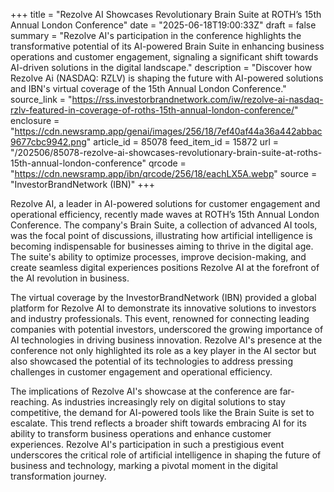 +++
title = "Rezolve AI Showcases Revolutionary Brain Suite at ROTH’s 15th Annual London Conference"
date = "2025-06-18T19:00:33Z"
draft = false
summary = "Rezolve AI's participation in the conference highlights the transformative potential of its AI-powered Brain Suite in enhancing business operations and customer engagement, signaling a significant shift towards AI-driven solutions in the digital landscape."
description = "Discover how Rezolve Ai (NASDAQ: RZLV) is shaping the future with AI-powered solutions and IBN's virtual coverage of the 15th Annual London Conference."
source_link = "https://rss.investorbrandnetwork.com/iw/rezolve-ai-nasdaq-rzlv-featured-in-coverage-of-roths-15th-annual-london-conference/"
enclosure = "https://cdn.newsramp.app/genai/images/256/18/7ef40af44a36a442abbac9677cbc9942.png"
article_id = 85078
feed_item_id = 15872
url = "/202506/85078-rezolve-ai-showcases-revolutionary-brain-suite-at-roths-15th-annual-london-conference"
qrcode = "https://cdn.newsramp.app/ibn/qrcode/256/18/eachLX5A.webp"
source = "InvestorBrandNetwork (IBN)"
+++

<p>Rezolve AI, a leader in AI-powered solutions for customer engagement and operational efficiency, recently made waves at ROTH’s 15th Annual London Conference. The company's Brain Suite, a collection of advanced AI tools, was the focal point of discussions, illustrating how artificial intelligence is becoming indispensable for businesses aiming to thrive in the digital age. The suite's ability to optimize processes, improve decision-making, and create seamless digital experiences positions Rezolve AI at the forefront of the AI revolution in business.</p><p>The virtual coverage by the InvestorBrandNetwork (IBN) provided a global platform for Rezolve AI to demonstrate its innovative solutions to investors and industry professionals. This event, renowned for connecting leading companies with potential investors, underscored the growing importance of AI technologies in driving business innovation. Rezolve AI's presence at the conference not only highlighted its role as a key player in the AI sector but also showcased the potential of its technologies to address pressing challenges in customer engagement and operational efficiency.</p><p>The implications of Rezolve AI's showcase at the conference are far-reaching. As industries increasingly rely on digital solutions to stay competitive, the demand for AI-powered tools like the Brain Suite is set to escalate. This trend reflects a broader shift towards embracing AI for its ability to transform business operations and enhance customer experiences. Rezolve AI's participation in such a prestigious event underscores the critical role of artificial intelligence in shaping the future of business and technology, marking a pivotal moment in the digital transformation journey.</p>